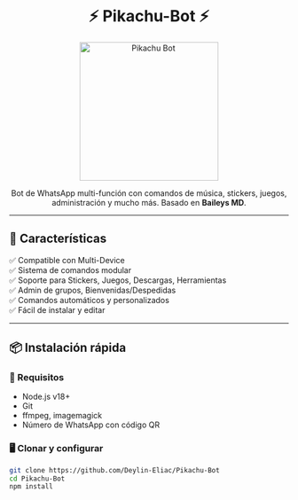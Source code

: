 <h1 align="center">⚡ Pikachu-Bot ⚡</h1>
<p align="center">
  <img src="https://d.uguu.se/roosKOCc.gif" width="250" alt="Pikachu Bot" />
</p>
<p align="center">
  Bot de WhatsApp multi-función con comandos de música, stickers, juegos, administración y mucho más. Basado en <b>Baileys MD</b>.
</p>

---

## 🚀 Características

✅ Compatible con Multi-Device  
✅ Sistema de comandos modular  
✅ Soporte para Stickers, Juegos, Descargas, Herramientas  
✅ Admin de grupos, Bienvenidas/Despedidas  
✅ Comandos automáticos y personalizados  
✅ Fácil de instalar y editar

---

## 📦 Instalación rápida

### 🧠 Requisitos
- Node.js v18+
- Git
- ffmpeg, imagemagick
- Número de WhatsApp con código QR

### 🖥️ Clonar y configurar
```bash
git clone https://github.com/Deylin-Eliac/Pikachu-Bot
cd Pikachu-Bot
npm install